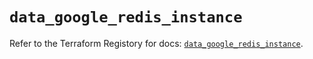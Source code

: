# `data_google_redis_instance`

Refer to the Terraform Registory for docs: [`data_google_redis_instance`](https://registry.terraform.io/providers/hashicorp/google/5.11.0/docs/data-sources/redis_instance).
